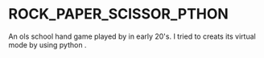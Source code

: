 # ROCK_PAPER_SCISSOR_PTHON
An ols school hand game played by in early 20's. I tried to creats its virtual mode by using python . 

